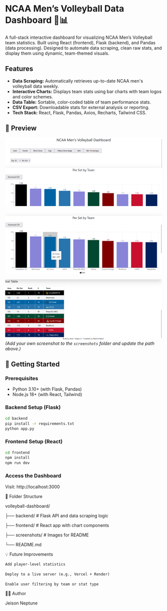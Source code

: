 # NCAA Men’s Volleyball Data Dashboard 🏐📊

A full-stack interactive dashboard for visualizing NCAA Men’s Volleyball team statistics. Built using React (frontend), Flask (backend), and Pandas (data processing). Designed to automate data scraping, clean raw stats, and display them using dynamic, team-themed visuals.

##  Features

-  **Data Scraping:** Automatically retrieves up-to-date NCAA men's volleyball data weekly.
-  **Interactive Charts:** Displays team stats using bar charts with team logos and color schemes.
-  **Data Table:** Sortable, color-coded table of team performance stats.
-  **CSV Export:** Downloadable stats for external analysis or reporting.
-  **Tech Stack:** React, Flask, Pandas, Axios, Recharts, Tailwind CSS.

## 📸 Preview

![Dashboard Screenshot](./screenshots/graph1.png)  

![Dashboard Screenshot](./screenshots/graph2.png)  

![Dashboard Screenshot](./screenshots/graph3.png)  
*(Add your own screenshot to the `screenshots` folder and update the path above.)*

## 🚀 Getting Started

### Prerequisites

- Python 3.10+ (with Flask, Pandas)
- Node.js 18+ (with React, Tailwind)

### Backend Setup (Flask) 

```bash
cd backend
pip install -r requirements.txt
python app.py
```

### Frontend Setup (React)
```bash
cd frontend
npm install
npm run dev
```
### Access the Dashboard
Visit: http://localhost:3000

📂 Folder Structure

volleyball-dashboard/

├── backend/         # Flask API and data scraping logic

├── frontend/        # React app with chart components

├── screenshots/     # Images for README

└── README.md

💡 Future Improvements

    Add player-level statistics

    Deploy to a live server (e.g., Vercel + Render)

    Enable user filtering by team or stat type

👨‍💻 Author

Jeison Neptune
